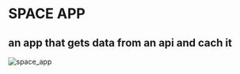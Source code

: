 # SPACE APP
## an app that gets data from an api and cach it 
![space_app](https://user-images.githubusercontent.com/81470639/226146338-6d37702b-d19d-41ea-8b25-0c8ff6a57823.gif)
